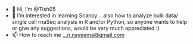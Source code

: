 - 👋 Hi, I’m @Tish05
- 👀 I’m interested in learning Scanpy ...also how to analyze bulk data/ single cell rnaSeq analysis in R and/or Python,
so anyone wants to help or give any suggestions, would be very much appreciated :) 
- 📫 How to reach me ...n.nayeema@gmail.com 
